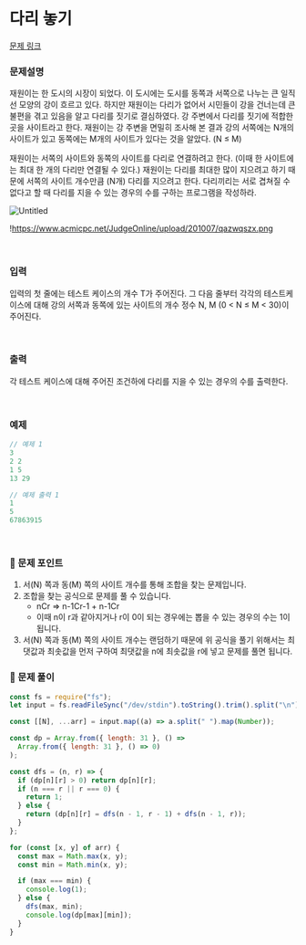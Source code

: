 # **다리 놓기**

[문제 링크](https://www.acmicpc.net/problem/1010)

### 문제설명

재원이는 한 도시의 시장이 되었다. 이 도시에는 도시를 동쪽과 서쪽으로 나누는 큰 일직선 모양의 강이 흐르고 있다. 하지만 재원이는 다리가 없어서 시민들이 강을 건너는데 큰 불편을 겪고 있음을 알고 다리를 짓기로 결심하였다. 강 주변에서 다리를 짓기에 적합한 곳을 사이트라고 한다. 재원이는 강 주변을 면밀히 조사해 본 결과 강의 서쪽에는 N개의 사이트가 있고 동쪽에는 M개의 사이트가 있다는 것을 알았다. (N ≤ M)

재원이는 서쪽의 사이트와 동쪽의 사이트를 다리로 연결하려고 한다. (이때 한 사이트에는 최대 한 개의 다리만 연결될 수 있다.) 재원이는 다리를 최대한 많이 지으려고 하기 때문에 서쪽의 사이트 개수만큼 (N개) 다리를 지으려고 한다. 다리끼리는 서로 겹쳐질 수 없다고 할 때 다리를 지을 수 있는 경우의 수를 구하는 프로그램을 작성하라.

![Untitled](https://prod-files-secure.s3.us-west-2.amazonaws.com/a9602b1c-f3f7-4ce5-b71b-b356a3e336d0/f587251e-fdb1-4e49-95d5-592de59d2bcb/Untitled.png)

!https://www.acmicpc.net/JudgeOnline/upload/201007/qazwqszx.png

<br/>

### 입력

입력의 첫 줄에는 테스트 케이스의 개수 T가 주어진다. 그 다음 줄부터 각각의 테스트케이스에 대해 강의 서쪽과 동쪽에 있는 사이트의 개수 정수 N, M (0 < N ≤ M < 30)이 주어진다.

<br/>

### 출력

각 테스트 케이스에 대해 주어진 조건하에 다리를 지을 수 있는 경우의 수를 출력한다.

<br/>

### 예제

```jsx
// 예제 1
3
2 2
1 5
13 29

// 예제 출력 1
1
5
67863915
```

<br/>

### 📕 문제 포인트

1. 서(N) 쪽과 동(M) 쪽의 사이트 개수를 통해 조합을 찾는 문제입니다.
2. 조합을 찾는 공식으로 문제를 풀 수 있습니다.
   - nCr ⇒ n-1Cr-1 + n-1Cr
   - 이때 n이 r과 같아지거나 r이 0이 되는 경우에는 뽑을 수 있는 경우의 수는 1이 됩니다.
3. 서(N) 쪽과 동(M) 쪽의 사이트 개수는 랜덤하기 때문에 위 공식을 풀기 위해서는 최댓값과 최솟값을 먼저 구하여 최댓값을 n에 최솟값을 r에 넣고 문제를 풀면 됩니다.

### 📝 문제 풀이

```js
const fs = require("fs");
let input = fs.readFileSync("/dev/stdin").toString().trim().split("\n");

const [[N], ...arr] = input.map((a) => a.split(" ").map(Number));

const dp = Array.from({ length: 31 }, () =>
  Array.from({ length: 31 }, () => 0)
);

const dfs = (n, r) => {
  if (dp[n][r] > 0) return dp[n][r];
  if (n === r || r === 0) {
    return 1;
  } else {
    return (dp[n][r] = dfs(n - 1, r - 1) + dfs(n - 1, r));
  }
};

for (const [x, y] of arr) {
  const max = Math.max(x, y);
  const min = Math.min(x, y);

  if (max === min) {
    console.log(1);
  } else {
    dfs(max, min);
    console.log(dp[max][min]);
  }
}
```
